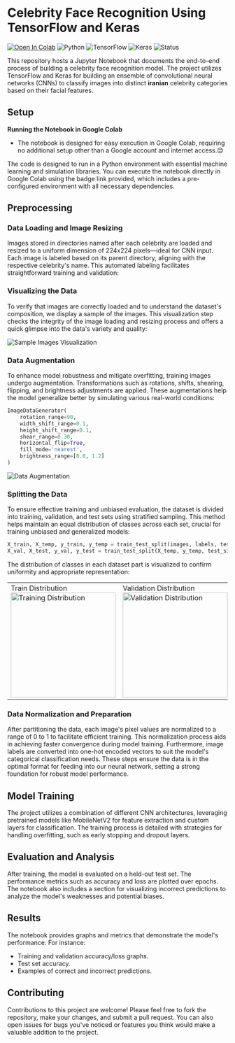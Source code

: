 # Celebrity Face Recognition Using TensorFlow and Keras

[![Open In Colab](https://colab.research.google.com/assets/colab-badge.svg)](https://colab.research.google.com/drive/1egf7l4c_riqb2pxKrEM3nz9kksP3ljyB?usp=sharing)
![Python](https://img.shields.io/badge/Python-3.8-blue)
![TensorFlow](https://img.shields.io/badge/TensorFlow-2.4-brightgreen)
![Keras](https://img.shields.io/badge/Keras-2.4.3-red)
![Status](https://img.shields.io/badge/status-active-green)

This repository hosts a Jupyter Notebook that documents the end-to-end process of building a celebrity face recognition model. The project utilizes TensorFlow and Keras for building an ensemble of convolutional neural networks (CNNs) to classify images into distinct **iranian** celebrity categories based on their facial features.


## Setup

**Running the Notebook in Google Colab**
- The notebook is designed for easy execution in Google Colab, requiring no additional setup other than a Google account and internet access.😊
  
The code is designed to run in a Python environment with essential machine learning and simulation libraries. You can execute the notebook directly in Google Colab using the badge link provided, which includes a pre-configured environment with all necessary dependencies.


## Preprocessing

### Data Loading and Image Resizing

Images stored in directories named after each celebrity are loaded and resized to a uniform dimension of 224x224 pixels—ideal for CNN input. Each image is labeled based on its parent directory, aligning with the respective celebrity's name. This automated labeling facilitates straightforward training and validation:

### Visualizing the Data

To verify that images are correctly loaded and to understand the dataset's composition, we display a sample of the images. This visualization step checks the integrity of the image loading and resizing process and offers a quick glimpse into the data's variety and quality:

![Sample Images Visualization](asset/first_data.jpg)

### Data Augmentation

To enhance model robustness and mitigate overfitting, training images undergo augmentation. Transformations such as rotations, shifts, shearing, flipping, and brightness adjustments are applied. These augmentations help the model generalize better by simulating various real-world conditions:

```python
ImageDataGenerator(
    rotation_range=90,
    width_shift_range=0.1,
    height_shift_range=0.1,
    shear_range=0.30,
    horizontal_flip=True,
    fill_mode='nearest',
    brightness_range=[0.8, 1.2]
)
```

![Data Augmentation](asset/augmentation.jpg)

### Splitting the Data

To ensure effective training and unbiased evaluation, the dataset is divided into training, validation, and test sets using stratified sampling. This method helps maintain an equal distribution of classes across each set, crucial for training unbiased and generalized models:

```python
X_train, X_temp, y_train, y_temp = train_test_split(images, labels, test_size=0.15, random_state=10, stratify=labels)
X_val, X_test, y_val, y_test = train_test_split(X_temp, y_temp, test_size=0.5, random_state=10, stratify=y_temp)
```

The distribution of classes in each dataset part is visualized to confirm uniformity and appropriate representation:

<table>
  <tr>
    <td>Train Distribution<br><img src="asset/data_dist1.png" alt="Training Distribution" width="240px"></td>
    <td>Validation Distribution<br><img src="asset/data_dist2.png" alt="Validation Distribution" width="240px"></td>
    <td>Test Distribution<br><img src="asset/data_dist3.png" alt="Test Distribution" width="240px"></td>
  </tr>
</table>



### Data Normalization and Preparation

After partitioning the data, each image's pixel values are normalized to a range of 0 to 1 to facilitate efficient training. This normalization process aids in achieving faster convergence during model training. Furthermore, image labels are converted into one-hot encoded vectors to suit the model's categorical classification needs. These steps ensure the data is in the optimal format for feeding into our neural network, setting a strong foundation for robust model performance.

## Model Training

The project utilizes a combination of different CNN architectures, leveraging pretrained models like MobileNetV2 for feature extraction and custom layers for classification. The training process is detailed with strategies for handling overfitting, such as early stopping and dropout layers.

## Evaluation and Analysis

After training, the model is evaluated on a held-out test set. The performance metrics such as accuracy and loss are plotted over epochs. The notebook also includes a section for visualizing incorrect predictions to analyze the model's weaknesses and potential biases.

## Results

The notebook provides graphs and metrics that demonstrate the model's performance. For instance:
- Training and validation accuracy/loss graphs.
- Test set accuracy.
- Examples of correct and incorrect predictions.

## Contributing

Contributions to this project are welcome! Please feel free to fork the repository, make your changes, and submit a pull request. You can also open issues for bugs you've noticed or features you think would make a valuable addition to the project.


